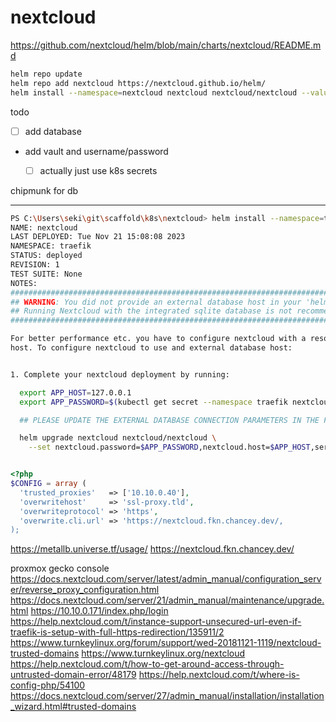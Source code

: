 # nextcloud

https://github.com/nextcloud/helm/blob/main/charts/nextcloud/README.md


```zsh
helm repo update
helm repo add nextcloud https://nextcloud.github.io/helm/
helm install --namespace=nextcloud nextcloud nextcloud/nextcloud --values=values.yaml
```

todo
- [ ] add database
- add vault and username/password
  - [ ] actually just use k8s secrets




chipmunk for db

***
```bash
PS C:\Users\seki\git\scaffold\k8s\nextcloud> helm install --namespace=traefik nextcloud nextcloud/nextcloud --values=values.yaml
NAME: nextcloud
LAST DEPLOYED: Tue Nov 21 15:08:08 2023
NAMESPACE: traefik
STATUS: deployed
REVISION: 1
TEST SUITE: None
NOTES:
#######################################################################################################
## WARNING: You did not provide an external database host in your 'helm install' call                ##
## Running Nextcloud with the integrated sqlite database is not recommended for production instances ##
#######################################################################################################

For better performance etc. you have to configure nextcloud with a resolvable database
host. To configure nextcloud to use and external database host:


1. Complete your nextcloud deployment by running:

  export APP_HOST=127.0.0.1
  export APP_PASSWORD=$(kubectl get secret --namespace traefik nextcloud -o jsonpath="{.data.nextcloud-password}" | base64 --decode)

  ## PLEASE UPDATE THE EXTERNAL DATABASE CONNECTION PARAMETERS IN THE FOLLOWING COMMAND AS NEEDED ##

  helm upgrade nextcloud nextcloud/nextcloud \
    --set nextcloud.password=$APP_PASSWORD,nextcloud.host=$APP_HOST,service.type=ClusterIP,mariadb.enabled=false,externalDatabase.user=nextcloud,externalDatabase.database=nextcloud,externalDatabase.host=YOUR_EXTERNAL_DATABASE_HOST
```



```php

<?php
$CONFIG = array (
  'trusted_proxies'   => ['10.10.0.40'],
  'overwritehost'     => 'ssl-proxy.tld',
  'overwriteprotocol' => 'https',
  'overwrite.cli.url' => 'https://nextcloud.fkn.chancey.dev/,
);
```



https://metallb.universe.tf/usage/
https://nextcloud.fkn.chancey.dev/

proxmox gecko console
https://docs.nextcloud.com/server/latest/admin_manual/configuration_server/reverse_proxy_configuration.html
https://docs.nextcloud.com/server/21/admin_manual/maintenance/upgrade.html
https://10.10.0.171/index.php/login
https://help.nextcloud.com/t/instance-support-unsecured-url-even-if-traefik-is-setup-with-full-https-redirection/135911/2
https://www.turnkeylinux.org/forum/support/wed-20181121-1119/nextcloud-trusted-domains
https://www.turnkeylinux.org/nextcloud
https://help.nextcloud.com/t/how-to-get-around-access-through-untrusted-domain-error/48179
https://help.nextcloud.com/t/where-is-config-php/54100
https://docs.nextcloud.com/server/27/admin_manual/installation/installation_wizard.html#trusted-domains
